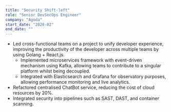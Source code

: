 ```yaml
---
title: "Security Shift-left"
role: "Senior DevSecOps Engineer"
company: "Agoda"
start_date: "2020-02"
end_date: ""
---
```


- Led cross-functional teams on a project to unify developer experience, improving the productivity of the developer across multiple teams by using Golang + React.js.
  - Implemented microservices framework with event-driven mechanism using Kafka, allowing teams to contribute to a singular platform whilst being decoupled.
  - Integrated with Elasticsearch and Grafana for observatory purposes, allowing performance monitoring and live analytics.
- Refactored centralised ChatBot service, reducing the cost of cloud resources by 20%.
- Integrated security into pipelines such as SAST, DAST, and container scanning.

